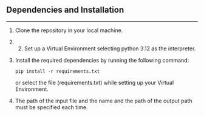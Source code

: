 ## Dependencies and Installation
---------------------------------

1. Clone the repository in your local machine.
2. 2. Set up a Virtual Environment selecting python 3.12 as the interpreter. 
3. Install the required dependencies by running the following command:
   ```
   pip install -r requirements.txt
   ```
   or
   select the file (requirements.txt) while setting up your Virtual Environment.
   
4. The path of the input file and the name and the path of the output path must be specified each time.

